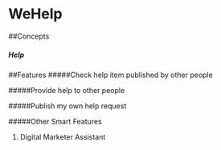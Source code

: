 # WeHelp

##Concepts
##### Help

##Features
#####Check help item published by other people

#####Provide help to other people

#####Publish my own help request

#####Other Smart Features

1. Digital Marketer Assistant
